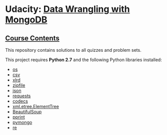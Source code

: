 # Udacity: [Data Wrangling with MongoDB](https://www.udacity.com/course/data-wrangling-with-mongodb--ud032)

## [Course Contents](https://www.udacity.com/wiki/ud032)

This repository contains solutions to all quizzes and problem sets.

This project requires **Python 2.7** and the following Python libraries installed:

- [os](https://docs.python.org/2/library/os.html)
- [csv](https://docs.python.org/2/library/csv.html)
- [xlrd](http://xlrd.readthedocs.io/en/latest/)
- [zipfile](https://docs.python.org/2/library/zipfile.html)
- [json](https://docs.python.org/2/library/json.html#module-json)
- [requests](http://docs.python-requests.org/en/master/)
- [codecs](https://docs.python.org/2/library/codecs.html)
- [xml.etree.ElementTree](https://docs.python.org/2/library/xml.etree.elementtree.html)
- [BeautifulSoup](https://www.crummy.com/software/BeautifulSoup/bs4/doc/)
- [pprint](https://docs.python.org/2/library/pprint.html)
- [pymongo](https://api.mongodb.com/python/current/)
- [re](https://docs.python.org/2/library/re.html)
